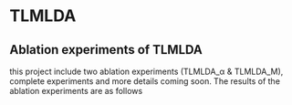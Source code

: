 # TLMLDA
## Ablation experiments of TLMLDA
this project include two ablation experiments (TLMLDA_α & TLMLDA_M), complete experiments and more details coming soon.
The results of the ablation experiments are as follows
